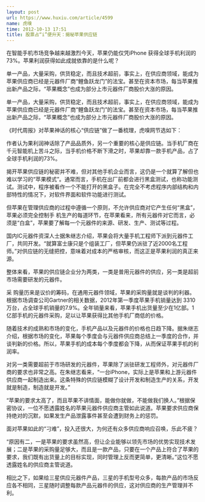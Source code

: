 ```yaml
---
layout: post
url: https://www.huxiu.com/article/4599
name: 虎嗅
time: 2012-10-13 17:51
title: 股票占“i”便升天：揭秘苹果供应链
---
```

在智能手机市场竞争越来越激烈今天，苹果仍能仅凭iPhone 获得全球手机利润的73%。苹果利润获得如此成就依靠的是什么呢？

单一产品，大量采购，供货稳定，而且技术超前，事实上，在供应商领域，能成为苹果供应商已经是元器件厂商“鲤鱼跃龙门”的法宝。甚至在资本市场，每当苹果推出新产品之际，“苹果概念”也成为部分上市元器件厂商股价大涨的原因。

单一产品，大量采购，供货稳定，而且技术超前，事实上，在供应商领域，能成为苹果供应商已经是元器件厂商“鲤鱼跃龙门”的法宝。甚至在资本市场，每当苹果推出新产品之际，“苹果概念”也成为部分上市元器件厂商股价大涨的原因。

《时代周报》对苹果神话的核心“供应链”做了一番梳理，虎嗅网节选如下：

作者认为果利润神话除了产品品质外，另一个重要的核心是供应链。当手机厂商在千元智能机上苦斗之际，当手机价格不断下滑之时，苹果却靠一款手机产品，占了全球手机利润的73%。

揭开苹果供应链的秘密并不难，但对其他手机企业而言，这仍是一个就算了解但也难以学习的“苹果模式”。通常而言，手机在出厂前都会进行黑盒测试，也称功能测试。测试中，程序被看作一个不能打开的黑盒子。在完全不考虑程序内部结构和内部特性的情况下，对软件界面和软件功能进行测试。

但苹果在管理供应商的过程中遵循一个原则，不允许供应商对它产生任何“黑盒”，苹果必须完全控制手 机生产的每道环节，在苹果看来，所有元器件对它而言，必须是“白盒”，苹果要了解每一个元器件的来源、研发、生产、测试等过程。

国内IC元器件资深人士据朱继志介绍，苹果会将大量手机工程师下派到元器件工厂，共同开发。“就算富士康只是个组装工厂，但苹果仍派驻了近2000名工程师。”对供应链的无缝把控，意味着对成本的严格审核，而这正是苹果利润的真正来源。

整体来看，苹果的供应链企业分为两类，一类是普用元器件的供应，另一类是超前市场需要研发的元器件。

采 购量历来是议价的筹码，在通用元器件领域，苹果的采购量就是谈判的利器。根据市场调查公司Gartner的相关数据，2012年第一季度苹果手机销量达到 3310万台，占全球手机销量的7.9%。全年销量来看，苹果手机出货量至少在1亿部。1亿部手机的元器件采购，足以让苹果获得比其他手机厂商低的价格。

随着技术的成熟和市场的变化，手机产品以及元器件的价格也日趋下降。据朱继志介绍，根据市场的变化，苹果每个季度会与元器件供应商总结上一季度的合作，并谈判新的价格。所以，苹果手机的成本每个季度都会下降，从而保证苹果手机的利润率。

对另一类需要超前于市场研发的元器件，苹果除了派驻研发工程师外，对元器件厂商的要求也非常之高。在朱继志看来，“一台iPhone，实际上是苹果和上游元器件供应商一起制造出来。这条特殊的供应链模糊了设计开发和制造生产的关系，开发就是制造，制造就是开发。”

“苹果的要求太高了，而且苹果不讲情面，能做你就做，不能做我们换人。”根据保密协议，一位不愿透露姓名的苹果元器件供应商主管如此说道。苹果要求供应商保持绝对的沉默，如果发生产品泄露事件甚至会遭到财务上的惩罚。

面对苹果如此的“刁难”，投入还很大，为何还有众多供应商响应召唤，乐此不疲？

“原因有二，一是苹果的要求虽然高，但让企业能够以领先市场的优势实现技术发展；二是苹果的采购量足够大，而且是一款产品，只要在一个产品上符合了苹果的要求，我们既有出货量上的目标实现，同时管理上反而更简单，更清晰。”这位不愿透露姓名的供应商主管说道。

相比之下，如果给三星供应元器件产品，三星的手机型号众多，每款产品的市场反应各不相同，三星随时调整每款产品元器件的供应，这对供应商的生产管理并不利。

